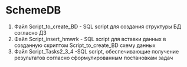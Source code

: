 # SchemeDB
1. Файл Script_to_create_BD - SQL script для создания структуры БД согласно ДЗ
2. Файл Script_insert_hmwrk - SQL script для вставки данных в созданную скриптом Script_to_create_BD схему данных
3. Файл Script_Tasks2_3_4 -SQL script, обеспечивающие получение результатов согласно сформулированным постановкам задач
